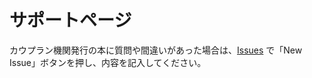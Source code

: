 # サポートページ

カウプラン機関発行の本に質問や間違いがあった場合は、[Issues](https://github.com/kauplan/support/issues) で「New Issue」ボタンを押し、内容を記入してください。
